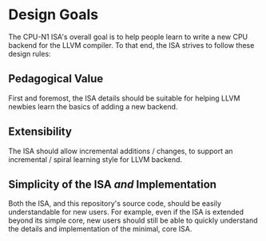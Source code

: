 # Design Goals
The CPU-N1 ISA's overall goal is to help people learn to write
a new CPU backend for the LLVM compiler.  To that end, the ISA
strives to follow these design rules:

## Pedagogical Value
First and foremost, the ISA details should be suitable for helping
LLVM newbies learn the basics of adding a new backend.

## Extensibility
The ISA should allow incremental additions / changes, to support
an incremental / spiral learning style for LLVM backend.

## Simplicity of the ISA *and* Implementation
Both the ISA, and this repository's source code, should be easily
understandable for new users.  For example, even if the ISA is extended
beyond its simple core, new users should still be able to quickly
understand the details and implementation of the minimal, core ISA.


